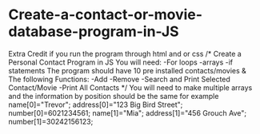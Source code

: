 # Create-a-contact-or-movie-database-program-in-JS
Extra Credit if you run the program through html and or css  /* Create a Personal Contact Program in JS  You will need: -For loops -arrays -if statements  The program should have 10 pre installed contacts/movies &amp; The following Functions: -Add -Remove -Search and Print Selected Contact/Movie -Print All Contacts */  You will need to make multiple arrays and the information by position should be the same for example name[0]="Trevor"; address[0]="123 Big Bird Street"; number[0]=6021234561; name[1]="Mia"; address[1]="456 Grouch Ave"; number[1]=30242156123;
